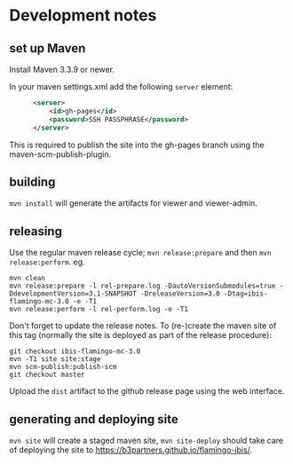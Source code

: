 # Development notes

## set up Maven

Install Maven 3.3.9 or newer.

In your maven settings.xml add the following `server` element:

```xml
      <server>
          <id>gh-pages</id>
          <password>SSH PASSPHRASE</password>
      </server>
```

This is required to publish the site into the gh-pages branch using the
maven-scm-publish-plugin.

## building

`mvn install` will generate the artifacts for viewer and viewer-admin.

## releasing

Use the regular maven release cycle; `mvn release:prepare` and then `mvn release:perform`. eg.

```
mvn clean
mvn release:prepare -l rel-prepare.log -DautoVersionSubmodules=true -DdevelopmentVersion=3.1-SNAPSHOT -DreleaseVersion=3.0 -Dtag=ibis-flamingo-mc-3.0 -e -T1
mvn release:perform -l rel-perform.log -e -T1
```

Don't forget to update the release notes.
To (re-)create the maven site of this tag (normally the site is deployed as part of the release procedure):

```
git checkout ibis-flamingo-mc-3.0
mvn -T1 site site:stage
mvn scm-publish:publish-scm
git checkout master
```

Upload the `dist` artifact to the github release page using the web interface.


## generating and deploying site

`mvn site` will create a staged maven site, `mvn site-deploy` should take
care of deploying the site to https://b3partners.github.io/flamingo-ibis/.
